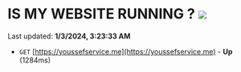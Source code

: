 # IS MY WEBSITE RUNNING ? [![](https://img.shields.io/static/v1?label=Sponsor&message=%E2%9D%A4&logo=GitHub&color=%23fe8e86)](https://github.com/sponsors/<username>)

Last updated: **1/3/2024, 3:23:33 AM**

- `GET` [https://youssefservice.me](https://youssefservice.me) - **Up** (1284ms)
